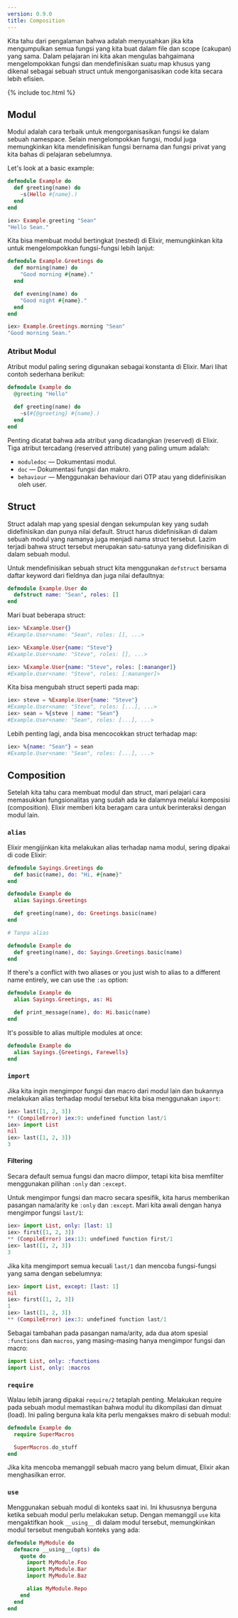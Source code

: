 ```yaml
---
version: 0.9.0
title: Composition
---
```


Kita tahu dari pengalaman bahwa adalah menyusahkan jika kita mengumpulkan semua fungsi yang kita buat dalam file dan scope (cakupan) yang sama.  Dalam pelajaran ini kita akan mengulas bahgaimana mengelompokkan fungsi dan mendefinisikan suatu map khusus yang dikenal sebagai sebuah struct untuk mengorganisasikan code kita secara lebih efisien.

{% include toc.html %}

## Modul

Modul adalah cara terbaik untuk mengorganisasikan fungsi ke dalam sebuah namespace.  Selain mengelompokkan fungsi, modul juga memungkinkan kita mendefinisikan fungsi bernama dan fungsi privat yang kita bahas di pelajaran sebelumnya.

Let's look at a basic example:

``` elixir
defmodule Example do
  def greeting(name) do
    ~s(Hello #{name}.)
  end
end

iex> Example.greeting "Sean"
"Hello Sean."
```

Kita bisa membuat modul bertingkat (nested) di Elixir, memungkinkan kita untuk mengelompokkan fungsi-fungsi lebih lanjut:

```elixir
defmodule Example.Greetings do
  def morning(name) do
    "Good morning #{name}."
  end

  def evening(name) do
    "Good night #{name}."
  end
end

iex> Example.Greetings.morning "Sean"
"Good morning Sean."
```

### Atribut Modul

Atribut modul paling sering digunakan sebagai konstanta di Elixir.  Mari lihat contoh sederhana berikut:

```elixir
defmodule Example do
  @greeting "Hello"

  def greeting(name) do
    ~s(#{@greeting} #{name}.)
  end
end
```

Penting dicatat bahwa ada atribut yang dicadangkan (reserved) di Elixir.  Tiga atribut tercadang (reserved attribute) yang paling umum adalah:

+ `moduledoc` — Dokumentasi modul.
+ `doc` — Dokumentasi fungsi dan makro.
+ `behaviour` — Menggunakan behaviour dari OTP atau yang didefinisikan oleh user.

## Struct

Struct adalah map yang spesial dengan sekumpulan key yang sudah didefinisikan dan punya nilai default.  Struct harus didefinisikan di dalam sebuah modul yang namanya juga menjadi nama struct tersebut.  Lazim terjadi bahwa struct tersebut merupakan satu-satunya yang didefinisikan di dalam sebuah modul.

Untuk mendefinisikan sebuah struct kita menggunakan `defstruct` bersama daftar keyword dari fieldnya dan juga nilai defaultnya:

```elixir
defmodule Example.User do
  defstruct name: "Sean", roles: []
end
```

Mari buat beberapa struct:

```elixir
iex> %Example.User{}
#Example.User<name: "Sean", roles: [], ...>

iex> %Example.User{name: "Steve"}
#Example.User<name: "Steve", roles: [], ...>

iex> %Example.User{name: "Steve", roles: [:mananger]}
#Example.User<name: "Steve", roles: [:mananger]>
```

Kita bisa mengubah struct seperti pada map:

```elixir
iex> steve = %Example.User{name: "Steve"}
#Example.User<name: "Steve", roles: [...], ...>
iex> sean = %{steve | name: "Sean"}
#Example.User<name: "Sean", roles: [...], ...>
```

Lebih penting lagi, anda bisa mencocokkan struct terhadap map:

```elixir
iex> %{name: "Sean"} = sean
#Example.User<name: "Sean", roles: [...], ...>
```

## Composition

Setelah kita tahu cara membuat modul dan struct, mari pelajari cara memasukkan fungsionalitas yang sudah ada ke dalamnya melalui komposisi (composition).  Elixir memberi kita beragam cara untuk berinteraksi dengan modul lain.

### `alias`

Elixir mengijinkan kita melakukan alias terhadap nama modul, sering dipakai di code Elixir:

```elixir
defmodule Sayings.Greetings do
  def basic(name), do: "Hi, #{name}"
end

defmodule Example do
  alias Sayings.Greetings

  def greeting(name), do: Greetings.basic(name)
end

# Tanpa alias

defmodule Example do
  def greeting(name), do: Sayings.Greetings.basic(name)
end
```

If there's a conflict with two aliases or you just wish to alias to a different name entirely, we can use the `:as` option:

```elixir
defmodule Example do
  alias Sayings.Greetings, as: Hi

  def print_message(name), do: Hi.basic(name)
end
```

It's possible to alias multiple modules at once:

```elixir
defmodule Example do
  alias Sayings.{Greetings, Farewells}
end
```

### `import`

Jika kita ingin mengimpor fungsi dan macro dari modul lain dan bukannya melakukan alias terhadap modul tersebut kita bisa menggunakan `import`:

```elixir
iex> last([1, 2, 3])
** (CompileError) iex:9: undefined function last/1
iex> import List
nil
iex> last([1, 2, 3])
3
```

#### Filtering

Secara default semua fungsi dan macro diimpor, tetapi kita bisa memfilter menggunakan pilihan `:only` dan `:except`.

Untuk mengimpor fungsi dan macro secara spesifik, kita harus memberikan pasangan nama/arity ke `:only` dan `:except`.  Mari kita awali dengan hanya mengimpor fungsi `last/1`:

```elixir
iex> import List, only: [last: 1]
iex> first([1, 2, 3])
** (CompileError) iex:13: undefined function first/1
iex> last([1, 2, 3])
3
```

Jika kita mengimport semua kecuali `last/1` dan mencoba fungsi-fungsi yang sama dengan sebelumnya:

```elixir
iex> import List, except: [last: 1]
nil
iex> first([1, 2, 3])
1
iex> last([1, 2, 3])
** (CompileError) iex:3: undefined function last/1
```

Sebagai tambahan pada pasangan nama/arity, ada dua atom spesial `:functions` dan `macros`, yang masing-masing hanya mengimpor fungsi dan macro:

```elixir
import List, only: :functions
import List, only: :macros
```

### `require`

Walau lebih jarang dipakai `require/2` tetaplah penting.  Melakukan require pada sebuah modul memastikan bahwa modul itu dikompilasi dan dimuat (load).  Ini paling berguna kala kita perlu mengakses makro di sebuah modul:

```elixir
defmodule Example do
  require SuperMacros

  SuperMacros.do_stuff
end
```

Jika kita mencoba memanggil sebuah macro yang belum dimuat, Elixir akan menghasilkan error.

### `use`

Menggunakan sebuah modul di konteks saat ini.  Ini khususnya berguna ketika sebuah modul perlu melakukan setup.  Dengan memanggil `use` kita mengaktifkan hook `__using__` di dalam modul tersebut, memungkinkan modul tersebut mengubah konteks yang ada:

```elixir
defmodule MyModule do
  defmacro __using__(opts) do
    quote do
      import MyModule.Foo
      import MyModule.Bar
      import MyModule.Baz

      alias MyModule.Repo
    end
  end
end
```

